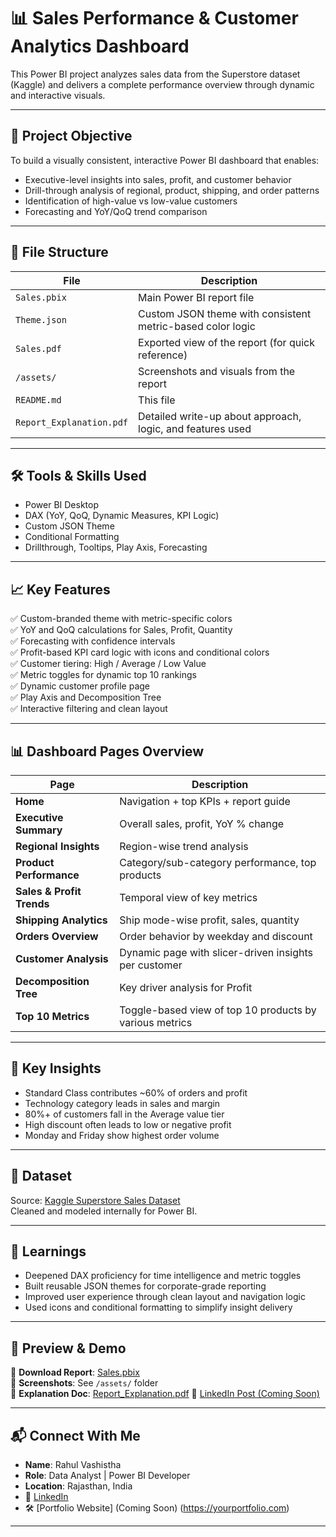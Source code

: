 # 📊 Sales Performance & Customer Analytics Dashboard

This Power BI project analyzes sales data from the Superstore dataset (Kaggle) and delivers a complete performance overview through dynamic and interactive visuals.

---

## 🚀 Project Objective

To build a visually consistent, interactive Power BI dashboard that enables:
- Executive-level insights into sales, profit, and customer behavior
- Drill-through analysis of regional, product, shipping, and order patterns
- Identification of high-value vs low-value customers
- Forecasting and YoY/QoQ trend comparison

---

## 📁 File Structure

| File | Description |
|------|-------------|
| `Sales.pbix` | Main Power BI report file |
| `Theme.json` | Custom JSON theme with consistent metric-based color logic |
| `Sales.pdf` | Exported view of the report (for quick reference) |
| `/assets/` | Screenshots and visuals from the report |
| `README.md` | This file |
| `Report_Explanation.pdf` | Detailed write-up about approach, logic, and features used |

---

## 🛠️ Tools & Skills Used

- Power BI Desktop
- DAX (YoY, QoQ, Dynamic Measures, KPI Logic)
- Custom JSON Theme
- Conditional Formatting
- Drillthrough, Tooltips, Play Axis, Forecasting

---

## 📈 Key Features

✅ Custom-branded theme with metric-specific colors  
✅ YoY and QoQ calculations for Sales, Profit, Quantity  
✅ Forecasting with confidence intervals  
✅ Profit-based KPI card logic with icons and conditional colors  
✅ Customer tiering: High / Average / Low Value  
✅ Metric toggles for dynamic top 10 rankings  
✅ Dynamic customer profile page  
✅ Play Axis and Decomposition Tree  
✅ Interactive filtering and clean layout  

---

## 📊 Dashboard Pages Overview

| Page | Description |
|------|-------------|
| **Home** | Navigation + top KPIs + report guide |
| **Executive Summary** | Overall sales, profit, YoY % change |
| **Regional Insights** | Region-wise trend analysis |
| **Product Performance** | Category/sub-category performance, top products |
| **Sales & Profit Trends** | Temporal view of key metrics |
| **Shipping Analytics** | Ship mode-wise profit, sales, quantity |
| **Orders Overview** | Order behavior by weekday and discount |
| **Customer Analysis** | Dynamic page with slicer-driven insights per customer |
| **Decomposition Tree** | Key driver analysis for Profit |
| **Top 10 Metrics** | Toggle-based view of top 10 products by various metrics |

---

## 📌 Key Insights

- Standard Class contributes ~60% of orders and profit
- Technology category leads in sales and margin
- 80%+ of customers fall in the Average value tier
- High discount often leads to low or negative profit
- Monday and Friday show highest order volume

---

## 📂 Dataset

Source: [Kaggle Superstore Sales Dataset](https://www.kaggle.com/datasets/vivek468/superstore-dataset-final)  
Cleaned and modeled internally for Power BI.

---

## 🧠 Learnings

- Deepened DAX proficiency for time intelligence and metric toggles
- Built reusable JSON themes for corporate-grade reporting
- Improved user experience through clean layout and navigation logic
- Used icons and conditional formatting to simplify insight delivery

---

## 🔗 Preview & Demo

📁 **Download Report**: [Sales.pbix](./Sales_Performance_&_Customer_Analytics_Dashboard.pbix)  
📸 **Screenshots**: See `/assets/` folder  
📄 **Explanation Doc**: [Report_Explanation.pdf](./Report_Explanation.pdf)
🔗 [LinkedIn Post (Coming Soon)](https://linkedin.com/in/your-profile)

---

## 📬 Connect With Me

- **Name**: Rahul Vashistha
- **Role**: Data Analyst | Power BI Developer  
- **Location**: Rajasthan, India  
- 💼 [LinkedIn](https://www.linkedin.com/in/rahul-vashistha-08nov/) 
- 🛠 [Portfolio Website] (Coming Soon) (https://yourportfolio.com)
---

